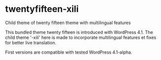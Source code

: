 twentyfifteen-xili
=============

Child theme of twenty fifteen theme with multilingual features

This bundled theme twenty fifteen is introduced with WordPress 4.1. The child theme '-xili' here is made to incorporate multilingual features et fixes for better live translation.

First versions are compatible with tested WordPress 4.1-alpha.
